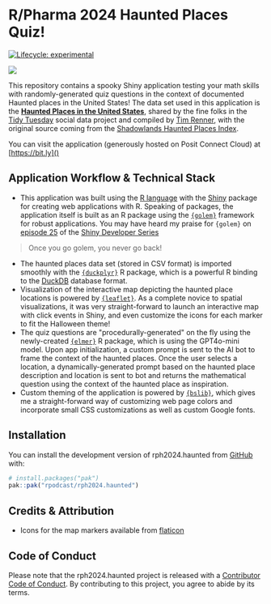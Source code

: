 
# R/Pharma 2024 Haunted Places Quiz!

<!-- badges: start -->
[![Lifecycle: experimental](https://img.shields.io/badge/lifecycle-experimental-orange.svg)](https://lifecycle.r-lib.org/articles/stages.html#experimental)
<!-- badges: end -->

![](https://shinydevseries-assets.us-east-1.linodeobjects.com/app_screenshot.png)

This repository contains a spooky Shiny application testing your math skills with randomly-generated quiz questions in the context of documented Haunted places in the United States! The data set used in this application is the [**Haunted Places in the United States**](https://github.com/rfordatascience/tidytuesday/tree/438293a970874a9b73c42bf58518f7dfe059fb29/data/2023/2023-10-10), shared by the fine folks in the [Tidy Tuesday](https://github.com/rfordatascience/tidytuesday) social data project and compiled by [Tim Renner](https://github.com/timothyrenner/shadowlands-haunted-places), with the original source coming from the [Shadowlands Haunted Places Index](https://www.theshadowlands.net/places/).

You can visit the application (generously hosted on Posit Connect Cloud) at [https://bit.ly]()

## Application Workflow & Technical Stack

* This application was built using the [R language](https://r-project.org) with the [Shiny](https://shiny.posit.co/) package for creating web applications with R. Speaking of packages, the application itself is built as an R package using the [`{golem}`](https://thinkr-open.github.io/golem/) framework for robust applications. You may have heard my praise for `{golem}` on [episode 25](https://www.youtube.com/watch?v=agwgiLpiBFo&t=680s) of the [Shiny Developer Series](https://shinydevseries.com/interview/ep025/)

> Once you go golem, you never go back!

* The haunted places data set (stored in CSV format) is imported smoothly with the [`{duckplyr}`](https://duckplyr.tidyverse.org/) R package, which is a powerful R binding to the [DuckDB](https://duckdb.org/) database format.
* Visualization of the interactive map depicting the haunted place locations is powered by [`{leaflet}`](https://rstudio.github.io/leaflet/index.html). As a complete novice to spatial visualizations, it was very straight-forward to launch an interactive map with click events in Shiny, and even customize the icons for each marker to fit the Halloween theme!
* The quiz questions are "procedurally-generated" on the fly using the newly-created [`{elmer}`](https://github.com/tidyverse/elmer) R package, which is using the GPT4o-mini model. Upon app initialization, a custom prompt is sent to the AI bot to frame the context of the haunted places. Once the user selects a location, a dynamically-generated prompt based on the haunted place description and location is sent to bot and returns the mathematical question using the context of the haunted place as inspiration.
* Custom theming of the application is powered by [`{bslib}`](https://rstudio.github.io/bslib/), which gives me a straight-forward way of customizing web page colors and incorporate small CSS customizations as well as custom Google fonts.

## Installation

You can install the development version of rph2024.haunted from [GitHub](https://github.com/) with:

``` r
# install.packages("pak")
pak::pak("rpodcast/rph2024.haunted")
```

## Credits & Attribution

* Icons for the map markers available from [flaticon](https://www.flaticon.com/free-icons/halloween)

## Code of Conduct

Please note that the rph2024.haunted project is released with a [Contributor Code of Conduct](https://contributor-covenant.org/version/2/1/CODE_OF_CONDUCT.html). By contributing to this project, you agree to abide by its terms.

